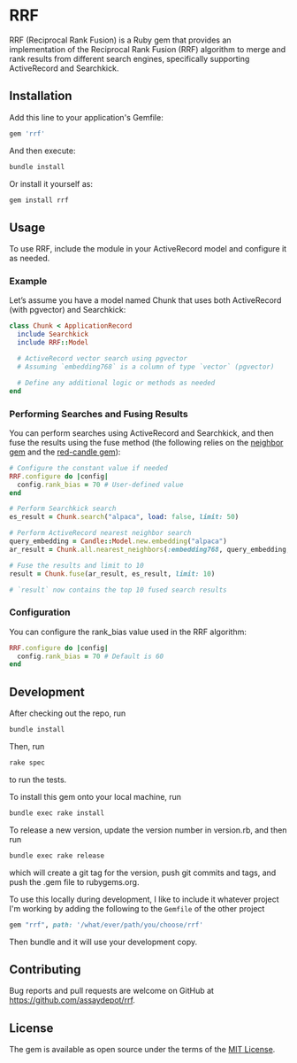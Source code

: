 # RRF

RRF (Reciprocal Rank Fusion) is a Ruby gem that provides an implementation of the Reciprocal Rank Fusion (RRF) algorithm to merge and rank results from different search engines, specifically supporting ActiveRecord and Searchkick.

## Installation

Add this line to your application's Gemfile:

```ruby
gem 'rrf'
```

And then execute:

```sh
bundle install
```

Or install it yourself as:

```sh
gem install rrf
```

## Usage

To use RRF, include the module in your ActiveRecord model and configure it as needed.

### Example

Let’s assume you have a model named Chunk that uses both ActiveRecord (with pgvector) and Searchkick:

```ruby
class Chunk < ApplicationRecord
  include Searchkick
  include RRF::Model

  # ActiveRecord vector search using pgvector
  # Assuming `embedding768` is a column of type `vector` (pgvector)

  # Define any additional logic or methods as needed
end
```

### Performing Searches and Fusing Results

You can perform searches using ActiveRecord and Searchkick, and then fuse the results using the fuse method (the following relies on the [neighbor gem](https://github.com/ankane/neighbor) and the [red-candle gem](https://github.com/assaydepot/red-candle)):

```ruby
# Configure the constant value if needed
RRF.configure do |config|
  config.rank_bias = 70 # User-defined value
end

# Perform Searchkick search
es_result = Chunk.search("alpaca", load: false, limit: 50)

# Perform ActiveRecord nearest neighbor search
query_embedding = Candle::Model.new.embedding("alpaca")
ar_result = Chunk.all.nearest_neighbors(:embedding768, query_embedding, distance: :cosine).limit(50)

# Fuse the results and limit to 10
result = Chunk.fuse(ar_result, es_result, limit: 10)

# `result` now contains the top 10 fused search results
```

### Configuration

You can configure the rank_bias value used in the RRF algorithm:

```ruby
RRF.configure do |config|
  config.rank_bias = 70 # Default is 60
end
```

## Development

After checking out the repo, run 

```sh
bundle install
```

Then, run 

```sh
rake spec
```
to run the tests.

To install this gem onto your local machine, run 

```sh
bundle exec rake install
```

To release a new version, update the version number in version.rb, and then run

```sh
bundle exec rake release
```

which will create a git tag for the version, push git commits and tags, and push the .gem file to rubygems.org.

To use this locally during development, I like to include it whatever project I'm working by adding the following to the `Gemfile` of the other project

```ruby
gem "rrf", path: '/what/ever/path/you/choose/rrf'
```

Then bundle and it will use your development copy.

## Contributing

Bug reports and pull requests are welcome on GitHub at https://github.com/assaydepot/rrf.

## License

The gem is available as open source under the terms of the [MIT License](https://opensource.org/licenses/MIT).
